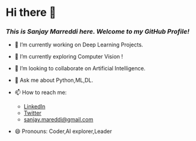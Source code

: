 # Hi there 👋

### *This is Sanjay Marreddi here. Welcome to my GitHub Profile!*

- 🔭 I’m currently working on Deep Learning Projects.
- 🌱 I’m currently exploring Computer Vision !
- 👯 I’m looking to collaborate on Artificial Intelligence.
- 💬 Ask me about Python,ML,DL.
- 📫 How to reach me: 
     - [LinkedIn](https://www.linkedin.com/in/sanjay-marreddi-0970781a0/)
     - [Twitter](https://twitter.com/Sanjay_Marreddi)
     - sanjay.mareddi@gmail.com
   
   
- 😄 Pronouns: Coder,AI explorer,Leader

